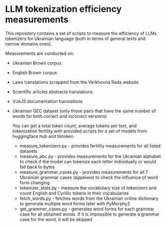 # LLM tokenization efficiency measurements

This repository contains a set of scripts to measure the efficiency of LLMs tokenizers for Ukrainian language (both in terms of general texts and narrow domains ones).

Measurements are conducted on:

- Ukrainian Brown corpus
- English Brown corpus
- Laws translations scrapped from the Verkhovna Rada website
- Scientific articles abstracts translations
- VueJS documentation translations
- Ukrainian GEC dataset (only those pairs that have the same number of words for both correct and incorrect versions)

  You can get a total token count, average tokens per text, and tokenization fertility with provided scripts for a set of models from huggingface hub and tiktoken.

  - measure_tokenizers.py - provides fertility measurements for all listed datasets
  - measure_abc.py - provides measurements for the Ukrainian alphabet to check if the model can tokenize each letter individually or would fall back to bytes
  - measure_grammar_cases.py - provides measurements for all 7 Ukrainian grammar cases (відмінки) to check the influence of word form changing
  - tokenizer_stats.py - measure the vocabulary size of tokenizers and count English and Cyrillic tokens in their vocabularies
  - fetch_words.py - fetches words from the Ukrainian online dictionary to generate multiple word forms later with PyMorphy2
  - get_grammer_cases.py - generates word forms for each grammar case for all obtained words. If it is impossible to generate a grammar case for the word, it will be skipped
